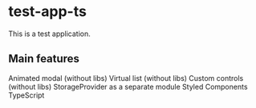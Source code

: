 # test-app-ts
This is a test application.

## Main features
Animated modal (without libs)
Virtual list (without libs)
Custom controls (without libs)
StorageProvider as a separate module
Styled Components
TypeScript
